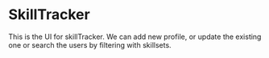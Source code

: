 # SkillTracker
This is the UI for skillTracker. We can add new profile, or update the existing one or search the users by filtering with skillsets.